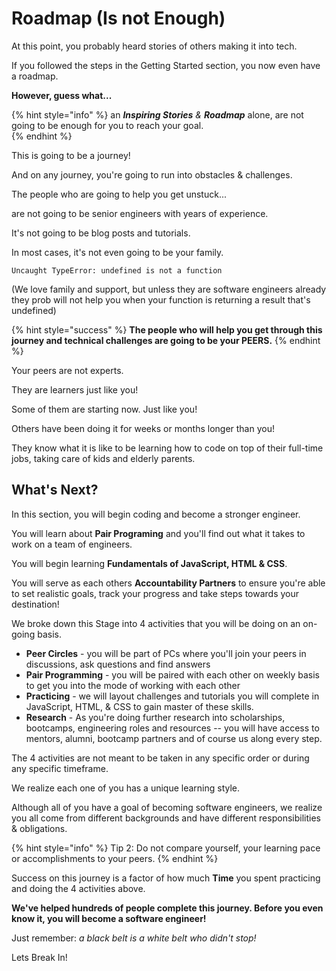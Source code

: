 # Roadmap \(Is not Enough\)

At this point, you probably heard stories of others making it into tech.

If you followed the steps in the Getting Started section, you now even have a roadmap. 

**However, guess what...** 

{% hint style="info" %}
an _**Inspiring Stories** &  **Roadmap**_ alone, are not going to be enough for you to reach your goal.  
{% endhint %}

This is going to be a journey! 

And on any journey, you're going to run into obstacles & challenges. 

The people who are going to help you get unstuck... 

are not going to be senior engineers with years of experience. 

It's not going to be blog posts and tutorials. 

In most cases, it's not even going to be your family. 

```text
Uncaught TypeError: undefined is not a function
```

\(We love family and support, but unless they are software engineers already they prob will not help you when your function is returning a result that's undefined\) 

{% hint style="success" %}
**The people who will help you get through this journey and technical challenges are going to be your PEERS.** 
{% endhint %}

Your peers are not experts. 

They are learners just like you! 

Some of them are starting now. Just like you!

Others have been doing it for weeks or months longer than you!

They know what it is like to be learning how to code on top of their full-time jobs, taking care of kids and elderly parents.

## What's Next?

In this section, you will begin coding and become a stronger engineer. 

You will learn about **Pair Programing** and you'll find out what it takes to work on a team of engineers. 

You will begin learning **Fundamentals of JavaScript, HTML & CSS**. 

You will serve as each others **Accountability Partners** to ensure you're able to set realistic goals, track your progress and take steps towards your destination!

We broke down this Stage into 4 activities that you will be doing on an on-going basis. 

* **Peer Circles** - you will be part of PCs where you'll join your peers in discussions, ask questions and find answers
* **Pair Programming** - you will be paired with each other on weekly basis to get you into the mode of working with each other
* **Practicing** - we will layout challenges and tutorials you will complete in JavaScript, HTML, & CSS to gain master of these skills. 
* **Research** - As you're doing further research into scholarships, bootcamps, engineering roles and resources -- you will have access to mentors, alumni, bootcamp partners and of course us along every step. 

The 4 activities are not meant to be taken in any specific order or during any specific timeframe. 

We realize each one of you has a unique learning style. 

Although all of you have a goal of becoming software engineers, we realize you all come from different backgrounds and have different responsibilities & obligations. 

{% hint style="info" %}
Tip 2: Do not compare yourself, your learning pace or accomplishments to your peers. 
{% endhint %}

Success on this journey is a factor of how much **Time** you spent practicing and doing the 4 activities above. 

**We've helped hundreds of people complete this journey. Before you even know it, you will become a software engineer!**

Just remember: _a black belt is a white belt who didn't stop!_

Lets Break In!

